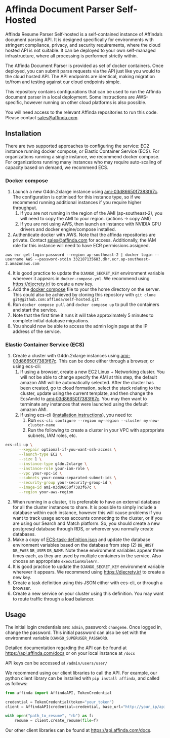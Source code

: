 # Affinda Document Parser Self-Hosted

Affinda Resume Parser Self-hosted is a self-contained instance of Affinda’s document parsing API. It is designed 
specifically for environments with stringent compliance, privacy, and security requirements, where the cloud hosted 
API is not suitable. It can be deployed to your own self-managed infrastructure, where all processing is performed 
strictly within.

The Affinda Document Parser is provided as set of docker containers. Once deployed, you can submit 
parse requests via the API just like you would to the cloud hosted API. The API endpoints are identical, making 
migration to/from and testing against our cloud endpoints simple.

This repository contains configurations that can be used to run the Affinda document parser in a local deployment.
Some instructions are AWS-specific, however running on other cloud platforms is also possible.

You will need access to the relevant Affinda repositories to run this code.  Please contact sales@affinda.com.

## Installation

There are two supported approaches to configuring the service: EC2 instance running docker compose, or Elastic Container
Service (ECS).  For organizations running a single instance, we recommend docker compose.  For organizations running
many instances who may require auto-scaling of capacity based on demand, we recommend ECS.

### Docker compose

1. Launch a new G4dn.2xlarge instance using [ami-03d86650f7383f67c](https://ap-southeast-2.console.aws.amazon.com/ec2/v2/home?region=ap-southeast-2#ImageDetails:imageId=ami-03d86650f7383f67c). 
The configuration is optimised for this instance type, so if we recommend running additional instances if you require
higher throughput.
   1. If you are not running in the region of the AMI (ap-southeast-2), you will need to copy the AMI to your region.
      (actions -> copy AMI)
   2. If you are not using AWS, then launch an instance with NVIDIA GPU drivers and docker engine/compose installed.
2. Authenticate docker with AWS. Note that the affinda repositories are private. Contact sales@affinda.com for access.
Additionally, the IAM role for this instance will need to have ECR permissions assigned.
```
aws ecr get-login-password --region ap-southeast-2 | docker login --username AWS --password-stdin 332187135683.dkr.ecr.ap-southeast-2.amazonaws.com
```
4. It is good practice to update the `DJANGO_SECRET_KEY` environment variable wherever it appears in `docker-compose.yml`.
We recommend using https://djecrety.ir/ to create a new key.
5. Add the [docker compose](docker-compose.yml) file to your the home directory on the server.  This could also be
achieved by cloning this repostory with `git clone git@github.com:affinda/self-hosted.git`
6. Run `docker compose pull` and `docker compose up` to pull the containers and start the service. 
7. Note that the first time it runs it will take approximately 5 minutes to complete initial database migrations.
8. You should now be able to access the admin login page at the IP address of the service.  

### Elastic Container Service (ECS)

1. Create a cluster with G4dn.2xlarge instances using [ami-03d86650f7383f67c](https://ap-southeast-2.console.aws.amazon.com/ec2/v2/home?region=ap-southeast-2#ImageDetails:imageId=ami-03d86650f7383f67c). 
This can be done either through a browser, or using ecs-cli:
   1. If using a browser, create a new EC2 Linux + Networking cluster.  You will not be able to change specify the AMI
at this step, the default amazon AMI will be automatically selected.  After the cluster has been created, go to 
cloud formation, select the stack relating to the cluster, update using the current template, and then change
the EcsAmiId to [ami-03d86650f7383f67c](https://ap-southeast-2.console.aws.amazon.com/ec2/v2/home?region=ap-southeast-2#ImageDetails:imageId=ami-03d86650f7383f67c). 
You may then want to terminate any instances that were launched using the default amazon AMI.
   2. If using ecs-cli ([installation instructions](https://docs.aws.amazon.com/AmazonECS/latest/developerguide/ECS_CLI_installation.html)),
you need to:
      1. Run `ecs-cli configure --region my-region --cluster my-new-cluster-name`
      2. Run the following to create a cluster in your VPC with appropriate subnets, IAM roles, etc.
```bash
ecs-cli up \
      --keypair optional-if-you-want-ssh-access \
      --launch-type EC2 \
      --size 1 \
      --instance-type g4dn.2xlarge \
      --instance-role your-iam-role \
      --vpc your-vpc-id \
      --subnets your-comma-separated-subnet-ids \
      --security-group your-security-group-id \
      --image-id ami-03d86650f7383f67c \
      --region your-aws-region
```
2. When running in a cluster, it is preferable to have an external database for all the cluster instances to 
share.  It is possible to simply include a database within each instance, however this will cause problems if you 
want to track usage across accounts connecting to the cluster, or if you are using our Search and Match platform.  So,
you should create a new postgresql database through RDS, or wherever you normally create databases.
3. Make a copy of [ECS-task-definition.json](ECS-task-definition.json) and update the database environment variables
based on the database from step (2) `DB_HOST` `DB_PASS` `DB_USER` `DB_NAME`.  Note these environment variables appear
three times each, as they are used by multiple containers in the service. Also choose an appropriate `executionRoleArn`.
4. It is good practice to update the `DJANGO_SECRET_KEY` environment variable wherever it appears.
We recommend using https://djecrety.ir/ to create a new key.
4. Create a task definition using this JSON either with ecs-cli, or through a browser.
5. Create a new service on your cluster using this definition. You may want to route traffic through a load balancer.

## Usage

The initial login credentials are: `admin`, password: `changeme`.  Once logged in, change the password. This initial 
password can also be set with the environment variable `DJANGO_SUPERUSER_PASSWORD`.

Detailed documentation regarding the API can be found at https://api.affinda.com/docs or on your local instance at `/docs`

API keys can be accessed at `/admin/users/user/`

We recommend using our client libraries to call the API. For example, our python client library can be installed
with `pip install affinda`, and called as follows:

```python
from affinda import AffindaAPI, TokenCredential 

credential = TokenCredential(token="your_token") 
client = AffindaAPI(credential=credential, base_url="http://your_ip/api/v1") 

with open("path_to_resume", "rb") as f: 
    resume = client.create_resume(file=f)
```

Our other client libraries can be found at https://api.affinda.com/docs.

